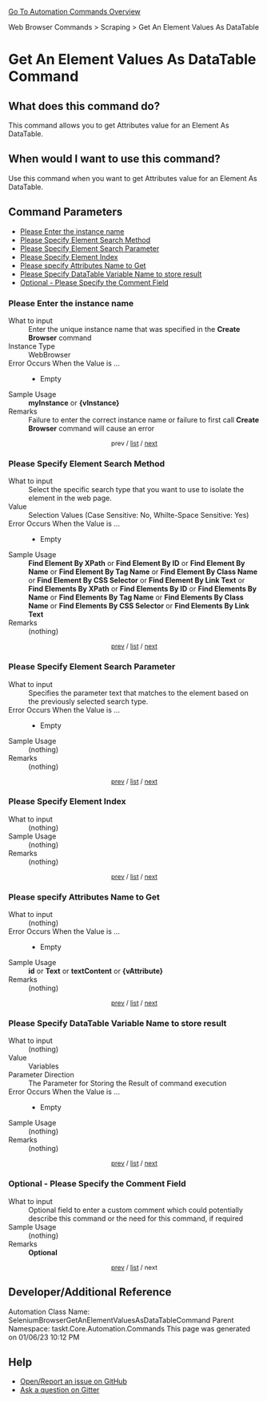 <!--TITLE: Get An Element Values As DataTable Command -->
<!-- SUBTITLE: a command in the Web Browser Commands group. -->
[Go To Automation Commands Overview](/automation-commands.md)


Web Browser Commands &gt; Scraping &gt; Get An Element Values As DataTable


# Get An Element Values As DataTable Command


## What does this command do?
This command allows you to get Attributes value for an Element As DataTable.


## When would I want to use this command?
Use this command when you want to get Attributes value for an Element As DataTable.


<a id="param_list"></a>
## Command Parameters
- [Please Enter the instance name](#param_0)
- [Please Specify Element Search Method](#param_1)
- [Please Specify Element Search Parameter](#param_2)
- [Please Specify Element Index](#param_3)
- [Please specify Attributes Name to Get](#param_4)
- [Please Specify DataTable Variable Name to store result](#param_5)
- [Optional - Please Specify the Comment Field](#param_6)


<a id="param_0"></a>
### Please Enter the instance name


<dl>
<dt>What to input</dt><dd>Enter the unique instance name that was specified in the <strong>Create Browser</strong> command</dd>
<dt>Instance Type</dt><dd>WebBrowser</dd>
<dt>Error Occurs When the Value is ...</dt><dd><ul>
<li>Empty</li>
</ul></dd>
<dt>Sample Usage</dt><dd><strong>myInstance</strong> or <strong>{vInstance}</strong></dd>
<dt>Remarks</dt><dd>Failure to enter the correct instance name or failure to first call <strong>Create Browser</strong> command will cause an error</dd>
</dl>




<div style="font-size: 90%; text-align: center">


prev / [list](#param_list) / [next](#param_1)


</div>


<a id="param_1"></a>
### Please Specify Element Search Method


<dl>
<dt>What to input</dt><dd>Select the specific search type that you want to use to isolate the element in the web page.</dd>
<dt>Value</dt><dd>Selection Values (Case Sensitive: No, Whilte-Space Sensitive: Yes)</dd>
<dt>Error Occurs When the Value is ...</dt><dd><ul>
<li>Empty</li>
</ul></dd>
<dt>Sample Usage</dt><dd><strong>Find Element By XPath</strong> or  <strong>Find Element By ID</strong> or  <strong>Find Element By Name</strong> or  <strong>Find Element By Tag Name</strong> or  <strong>Find Element By Class Name</strong> or  <strong>Find Element By CSS Selector</strong> or  <strong>Find Element By Link Text</strong> or  <strong>Find Elements By XPath</strong> or  <strong>Find Elements By ID</strong> or  <strong>Find Elements By Name</strong> or  <strong>Find Elements By Tag Name</strong> or  <strong>Find Elements By Class Name</strong> or  <strong>Find Elements By CSS Selector</strong> or  <strong>Find Elements By Link Text</strong></dd>
<dt>Remarks</dt><dd>(nothing)</dd>
</dl>




<div style="font-size: 90%; text-align: center">


[prev](#param_1) / [list](#param_list) / [next](#param_2)


</div>


<a id="param_2"></a>
### Please Specify Element Search Parameter


<dl>
<dt>What to input</dt><dd>Specifies the parameter text that matches to the element based on the previously selected search type.</dd>
<dt>Error Occurs When the Value is ...</dt><dd><ul>
<li>Empty</li>
</ul></dd>
<dt>Sample Usage</dt><dd>(nothing)</dd>
<dt>Remarks</dt><dd>(nothing)</dd>
</dl>




<div style="font-size: 90%; text-align: center">


[prev](#param_2) / [list](#param_list) / [next](#param_3)


</div>


<a id="param_3"></a>
### Please Specify Element Index


<dl>
<dt>What to input</dt><dd>(nothing)</dd>
<dt>Sample Usage</dt><dd>(nothing)</dd>
<dt>Remarks</dt><dd>(nothing)</dd>
</dl>




<div style="font-size: 90%; text-align: center">


[prev](#param_3) / [list](#param_list) / [next](#param_4)


</div>


<a id="param_4"></a>
### Please specify Attributes Name to Get


<dl>
<dt>What to input</dt><dd>(nothing)</dd>
<dt>Error Occurs When the Value is ...</dt><dd><ul>
<li>Empty</li>
</ul></dd>
<dt>Sample Usage</dt><dd><strong>id</strong> or <strong>Text</strong> or <strong>textContent</strong> or <strong>{vAttribute}</strong></dd>
<dt>Remarks</dt><dd>(nothing)</dd>
</dl>




<div style="font-size: 90%; text-align: center">


[prev](#param_4) / [list](#param_list) / [next](#param_5)


</div>


<a id="param_5"></a>
### Please Specify DataTable Variable Name to store result


<dl>
<dt>What to input</dt><dd>(nothing)</dd>
<dt>Value</dt><dd>Variables</dd>
<dt>Parameter Direction</dt><dd>The Parameter for Storing the Result of command execution</dd>
<dt>Error Occurs When the Value is ...</dt><dd><ul>
<li>Empty</li>
</ul></dd>
<dt>Sample Usage</dt><dd>(nothing)</dd>
<dt>Remarks</dt><dd>(nothing)</dd>
</dl>




<div style="font-size: 90%; text-align: center">


[prev](#param_5) / [list](#param_list) / [next](#param_6)


</div>


<a id="param_6"></a>
### Optional - Please Specify the Comment Field


<dl>
<dt>What to input</dt><dd>Optional field to enter a custom comment which could potentially describe this command or the need for this command, if required</dd>
<dt>Sample Usage</dt><dd>(nothing)</dd>
<dt>Remarks</dt><dd><strong>Optional</strong><br></dd>
</dl>




<div style="font-size: 90%; text-align: center">


[prev](#param_6) / [list](#param_list) / next


</div>


## Developer/Additional Reference
Automation Class Name: SeleniumBrowserGetAnElementValuesAsDataTableCommand
Parent Namespace: taskt.Core.Automation.Commands
This page was generated on 01/06/23 10:12 PM


## Help
- [Open/Report an issue on GitHub](https://github.com/rcktrncn/taskt/issues/new)
- [Ask a question on Gitter](https://gitter.im/taskt-rpa/Lobby)
